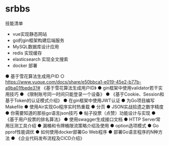 # srbbs





技能清单

* vue实现静态网站
* go的gin框架构建后端服务
* MySQL数据库设计应用
* redis 实现缓存
* elasticsearch 实现全文搜索
* docker 部署









● 基于雪花算法生成用户ID
  ○ https://www.yuque.com/docs/share/e50bbca1-e019-45e2-b77b-a9ba01fbede3?# 《基于雪花算法生成用户ID》
● gin框架中使用validator若干实用技巧
● 《限制账号同一时间只能登录一个设备》
● 《基于Cookie、Session和基于Token的认证模式介绍》
● 在gin框架中使用JWT认证
● 为Go项目编写Makefile
● 使用Air实现Go程序实时热重载
● 分页
● JSON实战拾遗之数字精度
● 你需要知道的那些go语言json技巧
● 帖子投票（点赞）功能设计与实现
● 《基于用户投票的排名算法》
● 使用swagger生成接口文档
● HTTP Server常用压测工具介绍
● 漏桶和令牌桶限流策略介绍及使用
● option选项模式
● Go pprof性能调优
● 如何使用docker部署Go Web程序
● 部署Go语言程序的N种方法
● 《企业代码发布流程及CICD介绍》




































